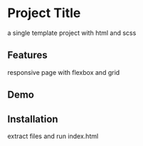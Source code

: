 # Project Title
a single template project with html and scss

## Features
responsive page with flexbox and grid

## Demo


## Installation
extract files and run index.html


